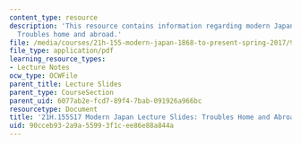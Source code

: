 ```yaml
---
content_type: resource
description: 'This resource contains information regarding modern Japan lecture slides:
  Troubles home and abroad.'
file: /media/courses/21h-155-modern-japan-1868-to-present-spring-2017/90cceb932a9a55993f1cee86e88a844a_MIT21H_155S17_Troubles.pdf
file_type: application/pdf
learning_resource_types:
- Lecture Notes
ocw_type: OCWFile
parent_title: Lecture Slides
parent_type: CourseSection
parent_uid: 6077ab2e-fcd7-89f4-7bab-091926a966bc
resourcetype: Document
title: '21H.155S17 Modern Japan Lecture Slides: Troubles Home and Abroad'
uid: 90cceb93-2a9a-5599-3f1c-ee86e88a844a
---
```

